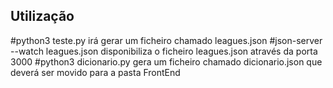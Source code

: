 ## Utilização

#python3 teste.py irá gerar um ficheiro chamado leagues.json
#json-server --watch leagues.json disponibiliza o ficheiro leagues.json através da porta 3000
#python3 dicionario.py gera um ficheiro chamado dicionario.json que deverá ser movido para a pasta FrontEnd
